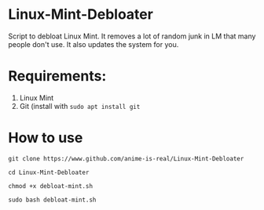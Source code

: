 # Linux-Mint-Debloater
Script to debloat Linux Mint. It removes a lot of random junk in LM that many people don't use. It also updates the system for you. 

# Requirements:
1. Linux Mint
2. Git (install with `sudo apt install git`

# How to use
`git clone https://www.github.com/anime-is-real/Linux-Mint-Debloater`

`cd Linux-Mint-Debloater`

`chmod +x debloat-mint.sh`

`sudo bash debloat-mint.sh`
